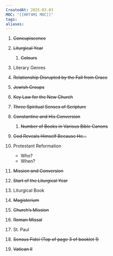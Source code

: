 ```yaml
---
CreatedAt: 2025-03-03
MOC: "[[HRT4M1 MOC]]"
tags: 
aliases:
---
```

1. ~~Concupiscence~~
2. ~~Liturgical Year~~ 
	1. ~~Colours~~
3. Literary Genres
4. ~~Relationship Disrupted by the Fall from Grace~~
5. ~~Jewish Groups~~
6. ~~Key Law for the New Church~~
7. ~~Three Spiritual Senses of Scripture~~
8. ~~Constantine and His Conversion~~
	1. ~~Number of Books in Various Bible Canons~~
9. ~~God Reveals Himself Because He…~~
10. Protestant Reformation
	- Who?
	- When?

11. ~~Mission and Conversion~~
12. ~~Start of the Liturgical Year~~
13. Liturgical Book
14. ~~Magisterium~~
15. ~~Church’s Mission~~
16. ~~Roman Missal~~
17. St. Paul
18. ~~Sensus Fidei (Top of page 3 of booklet 1)~~
19. ~~Vatican II~~
